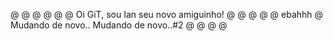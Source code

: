 @
@
@
@
@
@
Oi GiT,
sou Ian
seu novo amiguinho!
@
@
@
@
@
ebahhh
@
Mudando de novo..
Mudando de novo..#2
@
@
@
@

